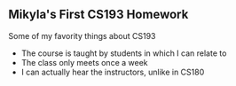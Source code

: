 ## Mikyla's First CS193 Homework

Some of my favority things about CS193
- The course is taught by students in which I can relate to 
- The class only meets once a week
- I can actually hear the instructors, unlike in CS180
